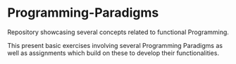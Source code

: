 # Programming-Paradigms
Repository showcasing several concepts related to functional Programming.

This present basic exercises involving several Programming Paradigms as well as assignments 
which build on these to develop their functionalities.
